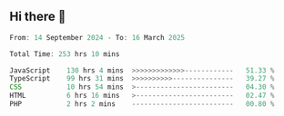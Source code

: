 ## Hi there 👋
<!--START_SECTION:Muni-->

```Javascript
From: 14 September 2024 - To: 16 March 2025

Total Time: 253 hrs 10 mins

JavaScript    130 hrs 4 mins  >>>>>>>>>>>>>------------   51.33 %
TypeScript    99 hrs 31 mins  >>>>>>>>>>---------------   39.27 %
CSS           10 hrs 54 mins  >------------------------   04.30 %
HTML          6 hrs 16 mins   >------------------------   02.47 %
PHP           2 hrs 2 mins    -------------------------   00.80 %
```

<!--END_SECTION:Muni-->
